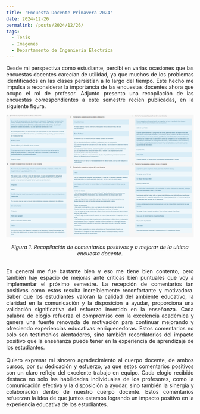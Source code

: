 ```yaml
---
title: 'Encuesta Docente Primavera 2024'
date: 2024-12-26
permalink: /posts/2024/12/26/
tags:
  - Tesis
  - Imagenes
  - Departamento de Ingenieria Electrica
---
```



<div style="text-align: justify;">Desde mi perspectiva como estudiante, percibí en varias ocasiones que las encuestas docentes carecían de utilidad, ya que muchos de los problemas identificados en las clases persistían a lo largo del tiempo. Este hecho me impulsa a reconsiderar la importancia de las encuestas docentes ahora que ocupo el rol de profesor. Adjunto presento una recopilación de las encuestas correspondientes a este semestre recién publicadas, en la siguiente figura. </div>


<p align="center">
  <p align="center">
  <img src="/files/Encuestas_2024_02.png" alt="Recopilación de comentarios positivos y a mejorar de la ultima encuesta docente.">
</p>
<p align="center">
  <em>Figura 1: Recopilación de comentarios positivos y a mejorar de la ultima encuesta docente.</em>
</p>

<br>
<div style="text-align: justify;">En general me fue bastante bien y eso me tiene bien contento, pero también hay espacio de mejoras ante criticas bien puntuales que voy a implementar el próximo semestre. La recepción de comentarios tan positivos como estos resulta increíblemente reconfortante y motivadora. Saber que los estudiantes valoran la calidad del ambiente educativo, la claridad en la comunicación y la disposición a ayudar, proporciona una validación significativa del esfuerzo invertido en la enseñanza. Cada palabra de elogio refuerza el compromiso con la excelencia académica y genera una fuente renovada de motivación para continuar mejorando y ofreciendo experiencias educativas enriquecedoras. Estos comentarios no solo son testimonios alentadores, sino también recordatorios del impacto positivo que la enseñanza puede tener en la experiencia de aprendizaje de los estudiantes.</div>
<br>
<div style="text-align: justify;">Quiero expresar mi sincero agradecimiento al cuerpo docente, de ambos cursos, por su dedicación y esfuerzo, ya que estos comentarios positivos son un claro reflejo del excelente trabajo en equipo. Cada elogio recibido destaca no solo las habilidades individuales de los profesores, como la comunicación efectiva y la disposición a ayudar, sino también la sinergia y colaboración dentro de nuestro cuerpo docente. Estos comentarios refuerzan la idea de que juntos estamos logrando un impacto positivo en la experiencia educativa de los estudiantes. </div>
